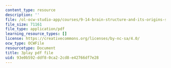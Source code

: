 ```yaml
---
content_type: resource
description: ''
file: /ol-ocw-studio-app/courses/9-14-brain-structure-and-its-origins-spring-2014/93e0b592ddf80ca22cd8e42766df7e28_555116.pdf
file_size: 71161
file_type: application/pdf
learning_resource_types: []
license: https://creativecommons.org/licenses/by-nc-sa/4.0/
ocw_type: OCWFile
resourcetype: Document
title: 3play pdf file
uid: 93e0b592-ddf8-0ca2-2cd8-e42766df7e28
---
```

